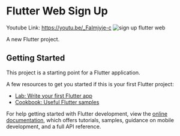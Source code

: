 # Flutter Web Sign Up

Youtube Link: https://youtu.be/_FaImjyje-c
![sign up flutter web](https://user-images.githubusercontent.com/87581799/222275274-0ef170f8-afd9-4450-8ede-04c5caaa39f3.png)


A new Flutter project.

## Getting Started

This project is a starting point for a Flutter application.

A few resources to get you started if this is your first Flutter project:

- [Lab: Write your first Flutter app](https://docs.flutter.dev/get-started/codelab)
- [Cookbook: Useful Flutter samples](https://docs.flutter.dev/cookbook)

For help getting started with Flutter development, view the
[online documentation](https://docs.flutter.dev/), which offers tutorials,
samples, guidance on mobile development, and a full API reference.
